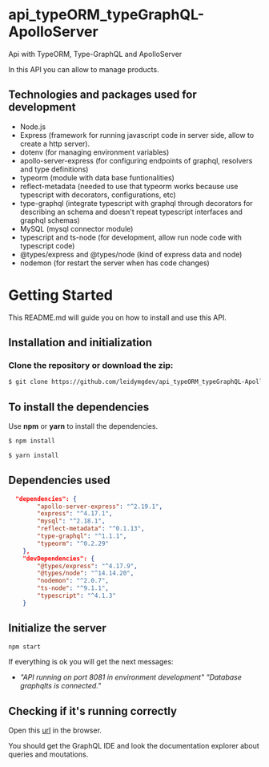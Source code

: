# api_typeORM_typeGraphQL-ApolloServer

Api with TypeORM, Type-GraphQL and ApolloServer

In this API you can allow to manage products.

## Technologies and packages used for development

- Node.js
- Express (framework for running javascript code in server side, allow to create a http server).
- dotenv (for managing environment variables)
- apollo-server-express (for configuring endpoints of graphql, resolvers and type definitions)
- typeorm (module with data base funtionalities)
- reflect-metadata (needed to use that typeorm works because use typescript with decorators, configurations, etc)
- type-graphql (integrate typescript with graphql through decorators for describing an schema and doesn't repeat typescript interfaces and graphql schemas)
- MySQL (mysql connector module)
- typescript and ts-node (for development, allow run node code with typescript code)
- @types/express and @types/node (kind of express data and node)
- nodemon (for restart the server when has code changes)

# Getting Started

This README.md will guide you on how to install and use this API.

## Installation and initialization

### Clone the repository or download the zip:

```bash
$ git clone https://github.com/leidymgdev/api_typeORM_typeGraphQL-ApolloServer.git
```

## To install the dependencies

Use **npm** or **yarn** to install the dependencies.

```bash
$ npm install
```

```bash
$ yarn install
```

## Dependencies used

```json
  "dependencies": {
        "apollo-server-express": "^2.19.1",
        "express": "^4.17.1",
        "mysql": "^2.18.1",
        "reflect-metadata": "^0.1.13",
        "type-graphql": "^1.1.1",
        "typeorm": "^0.2.29"
    },
    "devDependencies": {
        "@types/express": "^4.17.9",
        "@types/node": "^14.14.20",
        "nodemon": "^2.0.7",
        "ts-node": "^9.1.1",
        "typescript": "^4.1.3"
    }
```

## Initialize the server

```bash
npm start
```

If everything is ok you will get the next messages:

- _"API running on port 8081 in environment development"_
  _"Database graphqlts is connected."_

## Checking if it's running correctly

Open this [url](http://localhost:8081/graphql) in the browser.

You should get the GraphQL IDE and look the documentation explorer about queries and moutations.
